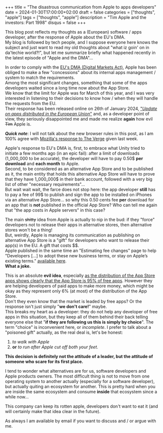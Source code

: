 +++
title = "The disastrous communication from Apple to apps developers"
date = 2024-01-30T17:00:00+02:00
draft = false
categories = ["thoughts", "apple"]
tags = ["thoughts", "apple"]
description = "Tim Apple and the investors: Part 1998"
disqus = false
+++

This blog post reflects my thoughts as a (European) software / apps developer, after the response of Apple about the EU's DMA.  
My blog is followed by tech people, and I suppose everyone here knows the subject and just want to read my old thoughts about "what iz goin' on in da'techie world?!", but let me summarize briefly what happened recently in the latest episode of "Apple and the DMA"...

In order to comply with the [EU's DMA (Digital Markets Act)](https://commission.europa.eu/strategy-and-policy/priorities-2019-2024/europe-fit-digital-age/digital-markets-act-ensuring-fair-and-open-digital-markets_en), Apple has been obliged to make a few "concessions" about its internal apps management / system to match the requirements.  
Among the most significant changes, something that some of the apps developers waited since a long time now about the App Store.  
We know that the limit for Apple was for March of this year, and I was very interested in listening to their decisions to know how / when they will handle the requests from the EU.  
Their response has been released online on 26th of January 2024, ["_Update on apps distributed in the European Union_"](https://developer.apple.com/fr/support/dma-and-apps-in-the-eu/) and, as a developer point of view, they seriously disappointed me and made me realize **again** how evil ~~Tim~~ Apple is.

***Quick note***: I will not talk about the new browser rules in this post, as I am 100% agree with [Mozilla's response to The Verge](https://www.theverge.com/2024/1/26/24052067/mozilla-apple-ios-browser-rules-firefox) given last week.

Apple's response to EU's DMA is, first, to embrace what Unity tried to initiate a few months ago (in an epic fail): after a limit of downloads (1_000_000 to be accurate), the developer will have to pay 0.50$ **per download** and **each month** to Apple.  
Second, to be considered as an alternative App Store and to be published as it, the main entity that holds this alternative App Store will have to prove that they have 1_000_000$ in their bank account, followed with a very big list of other "necessary requirements"...  
But wait wait wait, the farce does not stop here: the app developer **still** has to pay a fee of 99$ to publish and sign the app to be installed on iPhones via an alternative App Store... so why this 0.50 cents fee **per** download for an app that is **not** published in the official App Store? Who can tell me again that "the app costs in Apple servers" in this case?

The main ~~shitty~~ idea from Apple is actually to nip in the bud: if they "force" developers not to release their apps in alternative stores, then alternative stores won't be a thing!  
But, weirdly, Apple is managing its communication as publishing on alternative App Store is a "gift" for developers who want to release their app(s) in the EU. A gift that costs $$.   
Apple published in the same time an "Estimating fee changes" page to help "Developers [...] to adopt these new business terms, or stay on Apple’s existing terms." [available here](https://developer.apple.com/support/fee-calculator-for-apps-in-the-eu/).  
**What a joke.**

This is an absolute **evil idea**, especially [as the distribution of the App Store apps shows clearly that the App Store is 95% of free apps](https://www.statista.com/statistics/1020996/distribution-of-free-and-paid-ios-apps/). However they are helping developers of paid apps to make more money, which might be okay as they represent only 6% (at most) of the distribution of the App Store.  
Don't they even know that the market is leaded by free apps? Or the response isn't just simply "**we don't care!**" maybe.  
This breaks my heart as a developer: they do not help any developer of free apps in this situation, but they keep all of them behind their back telling everyone else that "**if they are following us this is simply by choice**".
The term "choice" is inconvenient here, or _incomplete_. I prefer to talk about a "poisoned gift" actually, as the real deal is, let's be honest: 
1. _to walk with Apple_ 
2. **or** _to run after Apple cut off both your feet_.

**This decision is definitely not the attitude of a leader, but the attitude of someone who scare for its first place.**

I tend to wonder what alternatives are for us, software developers and Apple products owners. 
The most difficult thing is not to move from one operating system to another actually (especially for a software developer), but actually quiting an ecosystem for another. 
This is pretty hard when you are inside the same ecosystem and consume **inside** that ecosystem since a while now...

This company can keep its rotten apple, developers don't want to eat it (and will certainly make that idea clear in the future).

As always I am available by email if you want to discuss and / or argue with me. 
